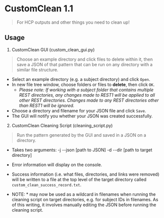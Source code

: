 # CustomClean 1.1
> For HCP outputs and other things you need to clean up!

## Usage
1. CustomClean GUI (custom_clean_gui.py)
> Choose an example directory and click files to delete within it,
> then save a JSON of that pattern that can be run on any directory with a
> similar file structure.

  * Select an example directory (e.g. a subject directory) and click `Open`.
  * In new file tree window, choose folders or files to **delete**, then click `OK`.
    * *Please note: If working with a subject folder that contains multiple
    REST directories, any changes made to REST1 will be applied to all other
    REST directories. Changes made to any REST directories other than REST1 will be ignored.*
  * Choose a directory and filename for your JSON file and click `Save`.
  * The GUI will notify you whether your JSON was created successfully.

2. CustomClean Cleaning Script (cleaning_script.py)
> Run the pattern generated by the GUI and saved in a JSON on a directory.

  * Takes two arguments: -j --json [path to JSON] -d --dir [path to target directory]
  * Error information will display on the console.
  * Success information (i.e. what files, directories, and links were removed)
  will be written to a file at the top level of the target directory called
  `custom_clean_success_record.txt`.

  * NOTE: * may now be used as a wildcard in filenames when running the cleaning script on
  target directories, e.g. for subject IDs in filenames. As of this writing, it involves
  manually editing the JSON before running the cleaning script.
